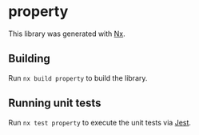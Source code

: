 # property

This library was generated with [Nx](https://nx.dev).

## Building

Run `nx build property` to build the library.

## Running unit tests

Run `nx test property` to execute the unit tests via [Jest](https://jestjs.io).
